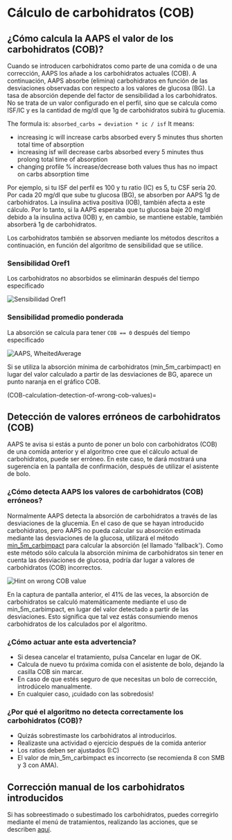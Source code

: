 # Cálculo de carbohidratos (COB)

## ¿Cómo calcula la AAPS el valor de los carbohidratos (COB)?

Cuando se introducen carbohidratos como parte de una comida o de una corrección, AAPS los añade a los carbohidratos actuales (COB). A continuación, AAPS absorbe (elimina) carbohidratos en función de las desviaciones observadas con respecto a los valores de glucosa (BG). La tasa de absorción depende del factor de sensibilidad a los carbohidratos. No se trata de un valor configurado en el perfil, sino que se calcula como ISF/IC y es la cantidad de mg/dl que 1g de carbohidratos subirá tu glucemia.

The formula is: `absorbed_carbs = deviation * ic / isf` It means:
* increasing ic will increase carbs absorbed every 5 minutes thus shorten total time of absorption
* increasing isf will decrease carbs absorbed every 5 minutes thus prolong total time of absorption
* changing profile % increase/decrease both values thus has no impact on carbs absorption time

Por ejemplo, si tu ISF del perfil es 100 y tu ratio (IC) es 5, tu CSF sería 20. Por cada 20 mg/dl que sube tu glucosa (BG), se absorben por AAPS 1g de carbohidratos. La insulina activa positiva (IOB), también afecta a este cálculo. Por lo tanto, si la AAPS esperaba que tu glucosa baje 20 mg/dl debido a la insulina activa (IOB) y, en cambio, se mantiene estable, también absorberá 1g de carbohidratos.

Los carbohidratos también se absorven mediante los métodos descritos a continuación, en función del algoritmo de sensibilidad que se utilice.

### Sensibilidad Oref1

Los carbohidratos no absorbidos se eliminarán después del tiempo especificado

![Sensibilidad Oref1](../images/cob_oref0_orange_II.png)

### Sensibilidad promedio ponderada

La absorción se calcula para tener `COB == 0` después del tiempo especificado

![AAPS, WheitedAverage](../images/cob_aaps2_orange_II.png)

Si se utiliza la absorción mínima de carbohidratos (min_5m_carbimpact) en lugar del valor calculado a partir de las desviaciones de BG, aparece un punto naranja en el gráfico COB.

(COB-calculation-detection-of-wrong-cob-values)=

## Detección de valores erróneos de carbohidratos (COB)

AAPS te avisa si estás a punto de poner un bolo con carbohidratos (COB) de una comida anterior y el algoritmo cree que el cálculo actual de carbohidratos, puede ser erróneo. En este caso, te dará mostrará una sugerencia en la pantalla de confirmación, después de utilizar el asistente de bolo.

### ¿Cómo detecta AAPS los valores de carbohidratos (COB) erróneos?

Normalmente AAPS detecta la absorción de carbohidratos a través de las desviaciones de la glucemia. En el caso de que se hayan introducido carbohidratos, pero AAPS no pueda calcular su absorción estimada mediante las desviaciones de la glucosa, utilizará el método [min_5m_carbimpact](../Configuration/Config-Builder.md?highlight=min_5m_carbimpact#absorption-settings) para calcular la absorción (el llamado 'fallback'). Como este método sólo calcula la absorción mínima de carbohidratos sin tener en cuenta las desviaciones de glucosa, podría dar lugar a valores de carbohidratos (COB) incorrectos.

![Hint on wrong COB value](../images/Calculator_SlowCarbAbsorption.png)

En la captura de pantalla anterior, el 41% de las veces, la absorción de carbohidratos se calculó matemáticamente mediante el uso de min_5m_carbimpact, en lugar del valor detectado a partir de las desviaciones.  Esto significa que tal vez estás consumiendo menos carbohidratos de los calculados por el algoritmo.

### ¿Cómo actuar ante esta advertencia?

- Si desea cancelar el tratamiento, pulsa Cancelar en lugar de OK.
- Calcula de nuevo tu próxima comida con el asistente de bolo, dejando la casilla COB sin marcar.
- En caso de que estés seguro de que necesitas un bolo de corrección, introdúcelo manualmente.
- En cualquier caso, ¡cuidado con las sobredosis!

### ¿Por qué el algoritmo no detecta correctamente los carbohidratos (COB)?

- Quizás sobrestimaste los carbohidratos al introducirlos.
- Realizaste una actividad o ejercicio después de la comida anterior
- Los ratios deben ser ajustados (I:C)
- El valor de min_5m_carbimpact es incorrecto (se recomienda 8 con SMB y 3 con AMA).

## Corrección manual de los carbohidratos introducidos

Si has sobreestimado o subestimado los carbohidratos, puedes corregirlo mediante el menú de tratamientos, realizando las acciones, que se describen [aquí](Screenshots-carb-correction).
